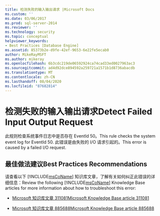 ```yaml
---
title: 检测失败的输入输出请求 |Microsoft Docs
ms.custom: ''
ms.date: 03/06/2017
ms.prod: sql-server-2014
ms.reviewer: ''
ms.technology: security
ms.topic: conceptual
helpviewer_keywords:
- Best Practices [Database Engine]
ms.assetid: 85373b2e-d9fe-42ef-9653-6e22fe5ecab0
author: MikeRayMSFT
ms.author: mikeray
ms.openlocfilehash: 6b3cdc219de06592924ca74cad33ed0027963ac3
ms.sourcegitcommit: ad4d92dce894592a259721a1571b1d8736abacdb
ms.translationtype: MT
ms.contentlocale: zh-CN
ms.lasthandoff: 08/04/2020
ms.locfileid: "87682814"
---
```

# <a name="detect-failed-input-output-request"></a><span data-ttu-id="a1cc0-102">检测失败的输入输出请求</span><span class="sxs-lookup"><span data-stu-id="a1cc0-102">Detect Failed Input Output Request</span></span>
  <span data-ttu-id="a1cc0-103">此规则检查系统事件日志中是否存在 EventId 50。</span><span class="sxs-lookup"><span data-stu-id="a1cc0-103">This rule checks the system event log for EventId 50.</span></span> <span data-ttu-id="a1cc0-104">此错误是由失败的 I/O 请求引起的。</span><span class="sxs-lookup"><span data-stu-id="a1cc0-104">This error is caused by a failed I/O request.</span></span>  
  
## <a name="best-practices-recommendations"></a><span data-ttu-id="a1cc0-105">最佳做法建议</span><span class="sxs-lookup"><span data-stu-id="a1cc0-105">Best Practices Recommendations</span></span>  
 <span data-ttu-id="a1cc0-106">请查看以下 [!INCLUDE[msCoName](../../includes/msconame-md.md)] 知识库文章，了解有关如何纠正此错误的详细信息：</span><span class="sxs-lookup"><span data-stu-id="a1cc0-106">Review the following [!INCLUDE[msCoName](../../includes/msconame-md.md)] Knowledge Base articles for more information about how to troubleshoot this error:</span></span>  
  
-   [<span data-ttu-id="a1cc0-107">Microsoft 知识库文章 311081</span><span class="sxs-lookup"><span data-stu-id="a1cc0-107">Microsoft Knowledge Base article 311081</span></span>](https://go.microsoft.com/fwlink/?linkid=117744)  
  
-   [<span data-ttu-id="a1cc0-108">Microsoft 知识库文章 885688</span><span class="sxs-lookup"><span data-stu-id="a1cc0-108">Microsoft Knowledge Base article 885688</span></span>](https://go.microsoft.com/fwlink/?linkid=117745)  
  
  

